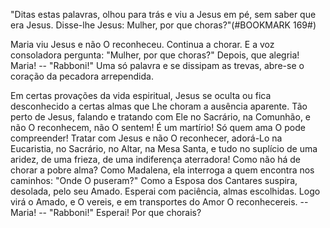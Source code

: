 
"Ditas estas palavras, olhou para trás e viu a Jesus em pé, sem saber que era Jesus. Disse-lhe Jesus: Mulher, por que choras?"(#BOOKMARK 169#)

Maria viu Jesus e não O reconheceu. Continua a chorar. E a voz consoladora pergunta: "Mulher, por que choras?" Depois, que alegria! Maria! -- "Rabboni!" Uma só palavra e se dissipam as trevas, abre-se o coração da pecadora arrependida.

Em certas provações da vida espiritual, Jesus se oculta ou fica desconhecido a certas almas que Lhe choram a ausência aparente. Tão perto de Jesus, falando e tratando com Ele no Sacrário, na Comunhão, e não O reconhecem, não O sentem! É um martírio! Só quem ama O pode compreender! Tratar com Jesus e não O reconhecer, adorá-Lo na Eucaristia, no Sacrário, no Altar, na Mesa Santa, e tudo no suplício de uma aridez, de uma frieza, de uma indiferença aterradora! Como não há de chorar a pobre alma? Como Madalena, ela interroga a quem encontra nos caminhos: "Onde O puseram?" Como a Esposa dos Cantares suspira, desolada, pelo seu Amado. Esperai com paciência, almas escolhidas. Logo virá o Amado, e O vereis, e em transportes do Amor O reconhecereis. -- Maria! -- "Rabboni!" Esperai! Por que chorais?

